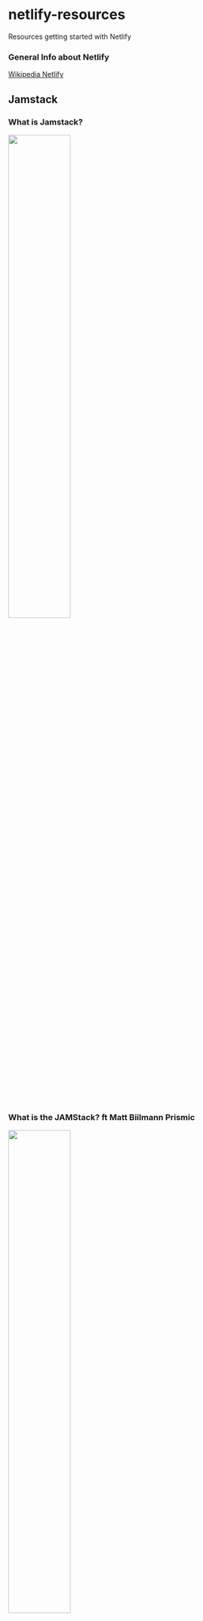 # netlify-resources
Resources getting started with Netlify


### General Info about Netlify

[Wikipedia Netlify](https://en.wikipedia.org/wiki/Netlify)

## Jamstack

 ### What is Jamstack?
<div align="left">
      <a href="https://www.youtube.com/watch?v=hqG8hg2l03k">
         <img src="https://img.youtube.com/vi/hqG8hg2l03k/0.jpg" style="width:50%;">
      </a>
</div>

### What is the JAMStack? ft Matt Biilmann  Prismic

<div align="left">
      <a href="https://www.youtube.com/watch?v=1ZfMpG6ML-w">
         <img src="https://img.youtube.com/vi/1ZfMpG6ML-w/0.jpg" style="width:50%;">
      </a>
</div>



[https://jamstack.org/](https://jamstack.org/)

[Jamstack Radio Podcast](https://www.heavybit.com/library/podcasts/jamstack-radio/)

### Getting started with Netlify

[netlify docs Getting started](https://docs.netlify.com/)

### Netlify CLI

[Get started with Netlify CLI](https://docs.netlify.com/cli/get-started/)

### Netlify Support Forums

[Netlify Support Forums](https://answers.netlify.com/)

### Netlify on Social Media

[Twitter](https://twitter.com/Netlify) [Facebook](https://www.facebook.com/netlify/)